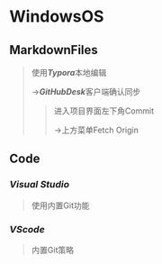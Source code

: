 # WindowsOS

## MarkdownFiles

>  使用***Typora***本地编辑
>
>  ->***GitHubDesk***客户端确认同步
>
>  > 进入项目界面左下角Commit
>  >
>  > ->上方菜单Fetch Origin

## Code

### *Visual Studio*

> 使用内置Git功能

### *VScode*

> 内置Git策略

